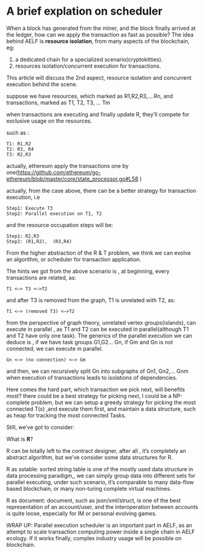 # A brief explation on scheduler

When a block has generated from the miner, and the block finally arrived at the ledger, how can we apply the transaction as fast as possible?
The idea behind AELF is **resource isolation**, from many aspects of the blockchain, eg:

1. a dedicated chain for a specialized scenario(cryptokitties).
2. resources isolation/concurrent execution for transactions.

This article will discuss the 2nd aspect, resource isolation and concurrent execution behind the scene.

suppose we have resources, which marked as R1,R2,R3,….Rn, and transactions, marked as T1, T2, T3, … Tm

when transactions are executing and finally update R, they’ll compete for exclusive usage on the resources.

such as :

```
T1: R1,R2
T2: R3, R4
T3: R2,R3
```

actually, ethereum apply the transactions one by one(https://github.com/ethereum/go-ethereum/blob/master/core/state_processor.go#L58 )

actually, from the case above, there can be a better strategy for transaction execution, i.e
```
Step1: Execute T3 
Step2: Parallel execution on T1, T2
```
and the resource occupation steps will be:
```
Step1: R2,R3
Step2: (R1,R2),  (R3,R4)
```
From the higher abstraction of the R & T problem, we think we can evolve an algorithm, or scheduler for transaction application.

The hints we got from the above scenario is , at beginning, every transactions are related, as:

`T1 <—> T3 <—>T2`

and after T3 is removed from the graph, T1 is unrelated with T2, as:

`T1 <—> (removed T3) <—>T2`

from the perspective of graph theory, unrelated vertex groups(islands), can execute in parallel , as T1 and T2 can be executed in parallel(although T1 and T2 have only one task). The generics of the parallel execution we can deduce is ,  if we have task groups G1,G2… Gn,   if Gm and Gn is not connected, we can execute in parallel.

`Gn <—> (no connection) <—> Gm`

and then, we can recursively split Gn into subgraphs of  Gn1, Gn2,… Gnm when execution of transactions leads to isolations of dependencies.

Here comes the hard part, which transaction we pick next, will benefits most? there could be a best strategy for picking next, I could be a NP-complete problem, but we can setup a greedy strategy for picking the most connected T(s) ,and execute them first, and maintain a data structure, such as heap for tracking the most connected Tasks.

Still, we’ve got to consider:

What is **R**?

R can be totally left to the contract designer, after all , it’s completely an abstract algorithm, but we’ve consider some data structures for R.

R as sstable:
sorted string table is one of the mostly used data structure in data processing paradigm,, we can simply group data into different sets for parallel executing, under such scenario, it’s comparable to many data-flow based blockchain, or many non-turing complete virtual machines.

R as document:
document, such as json/xml/struct, is one of the best representation of an account/user, and the interoperation between accounts is quite loose, especially for IM or personal evolving games.

WRAP UP:
Parallel execution scheduler is an important part in AELF, as an attempt to scale transaction computing power inside a single chain in AELF ecology. If it works finally, complex industry usage will be possible on blockchain.
